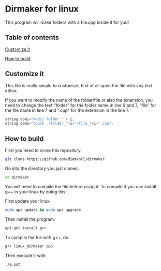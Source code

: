 # Dirmaker for linux

This program will make folders with a file.cpp inside it for you!

## Table of contents
 [Customize it](#customaze-it)
 
 [How to build](#how-to-build)

## Customize it

This file is really simple to customize, first of all open the file with any text editor.

If you want to modify the name of the folder/file or also the extension, you need to change the text "folder" for the folder name in line 6 and 7, "file" for the file name in line 7 and ".cpp" for the extension in the line 7.
  ```c++
  string com1="mkdir folder_" + i;
  string com2="touch ./folder_"+i+"/file_"+i+".cpp";
  ```
## How to build

First you need to clone this repository.

  ```bash
  git clone https://github.com/diamxncl/dirmaker
  ```
Go into the directory you just cloned:

  ```bash
  cd dirmaker
  ```

You will need to compile the file before using it.
To compile it you can install g++ in your linux by doing this:

First update your linux:
  ```bash
  sudo apt update && sudo apt upgrade
  ```
Then install the program: 
  ```bash
  apt-get install g++
  ```

To compile the file with g++, do:
  ```bash
  g++ linux_dirmaker.cpp
  ```

Then execute it with:
  ```bash
  ./a.out
  ```
